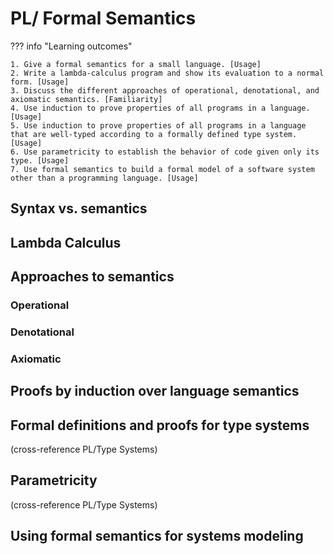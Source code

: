 # PL/ Formal Semantics

??? info "Learning outcomes"

    1. Give a formal semantics for a small language. [Usage]
    2. Write a lambda-calculus program and show its evaluation to a normal form. [Usage]
    3. Discuss the different approaches of operational, denotational, and axiomatic semantics. [Familiarity]
    4. Use induction to prove properties of all programs in a language. [Usage]
    5. Use induction to prove properties of all programs in a language that are well-typed according to a formally defined type system. [Usage]
    6. Use parametricity to establish the behavior of code given only its type. [Usage]
    7. Use formal semantics to build a formal model of a software system other than a programming language. [Usage]

## Syntax vs. semantics

## Lambda Calculus

## Approaches to semantics

### Operational

### Denotational

### Axiomatic

## Proofs by induction over language semantics

## Formal definitions and proofs for type systems 

(cross-reference PL/Type Systems)

## Parametricity

(cross-reference PL/Type Systems)

## Using formal semantics for systems modeling
